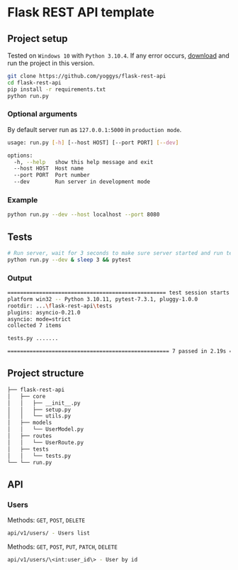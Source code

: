 # Flask REST API template

## Project setup

Tested on `Windows 10` with `Python 3.10.4`. If any error occurs, [download](https://www.python.org/downloads/release/python-3104/) and run the project in this version.

```bash
git clone https://github.com/yoggys/flask-rest-api
cd flask-rest-api
pip install -r requirements.txt
python run.py
```

### Optional arguments

By default server run as `127.0.0.1:5000` in `production mode`.

```bash
usage: run.py [-h] [--host HOST] [--port PORT] [--dev]

options:
  -h, --help   show this help message and exit
  --host HOST  Host name
  --port PORT  Port number
  --dev        Run server in development mode
```

### Example

```bash
python run.py --dev --host localhost --port 8080
```

## Tests

```bash
# Run server, wait for 3 seconds to make sure server started and run tests
python run.py --dev & sleep 3 && pytest
```

### Output

```bash
================================================== test session starts ===================================================
platform win32 -- Python 3.10.11, pytest-7.3.1, pluggy-1.0.0
rootdir: ...\flask-rest-api\tests
plugins: asyncio-0.21.0
asyncio: mode=strict
collected 7 items

tests.py .......                                                                                                    [100%]

=================================================== 7 passed in 2.19s ====================================================
```

## Project structure

```bash
├── flask-rest-api
│   ├── core
│   │   ├── __init__.py
│   │   ├── setup.py
│   │   └── utils.py
│   ├── models
│   │   └── UserModel.py
│   ├── routes
│   │   └── UserRoute.py
│   ├── tests
│   │   └── tests.py
└── └── run.py
```

## API

### Users

Methods: `GET`, `POST`, `DELETE`

```bash
api/v1/users/ - Users list
```

Methods: `GET`, `POST`, `PUT`, `PATCH`, `DELETE`

```bash
api/v1/users/\<int:user_id\> - User by id
```
